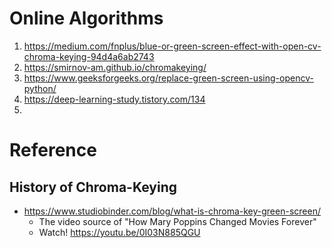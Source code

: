 

# Online Algorithms

1. https://medium.com/fnplus/blue-or-green-screen-effect-with-open-cv-chroma-keying-94d4a6ab2743 
1. https://smirnov-am.github.io/chromakeying/ 
2. https://www.geeksforgeeks.org/replace-green-screen-using-opencv-python/ 
3. https://deep-learning-study.tistory.com/134 
1. 


# Reference

## History of Chroma-Keying
- https://www.studiobinder.com/blog/what-is-chroma-key-green-screen/
    - The video source of "How Mary Poppins Changed Movies Forever"
    - Watch!  https://youtu.be/0I03N885QGU 

